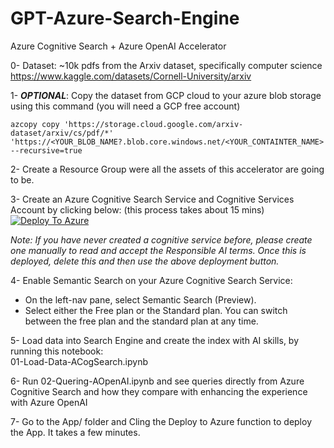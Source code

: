 # GPT-Azure-Search-Engine
Azure Cognitive Search + Azure OpenAI Accelerator

0- Dataset: ~10k pdfs from the Arxiv dataset, specifically computer science
https://www.kaggle.com/datasets/Cornell-University/arxiv

1- **_OPTIONAL_**: Copy the dataset from GCP cloud to your azure blob storage using this command (you will need a GCP free account)
```
azcopy copy 'https://storage.cloud.google.com/arxiv-dataset/arxiv/cs/pdf/*' 'https://<YOUR_BLOB_NAME?.blob.core.windows.net/<YOUR_CONTAINTER_NAME> --recursive=true
```

2- Create a Resource Group were all the assets of this accelerator are going to be.

3- Create an Azure Cognitive Search Service and Cognitive Services Account by clicking below: (this process takes about 15 mins) <br>
[![Deploy To Azure](https://aka.ms/deploytoazurebutton)](https://portal.azure.com/#create/Microsoft.Template/uri/https%3A%2F%2Fraw.githubusercontent.com%2Fpablomarin%2FGPT-Azure-Search-Engine%2Fmain%2Fazuredeploy.json) 

_Note: If you have never created a cognitive service before, please create one manually to read and accept the Responsible AI terms. Once this is deployed, delete this and then use the above deployment button._

4- Enable Semantic Search on your Azure Cognitive Search Service: 
- On the left-nav pane, select Semantic Search (Preview).
- Select either the Free plan or the Standard plan. You can switch between the free plan and the standard plan at any time.


5- Load data into Search Engine and create the index with AI skills, by running this notebook:<br>
01-Load-Data-ACogSearch.ipynb

6- Run 02-Quering-AOpenAI.ipynb  and see queries directly from Azure Cognitive Search and how they compare with enhancing the experience with Azure OpenAI

7- Go to the App/ folder and Cling the Deploy to Azure function to deploy the App. It takes a few minutes.


